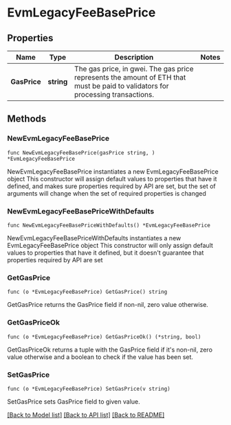 # EvmLegacyFeeBasePrice

## Properties

Name | Type | Description | Notes
------------ | ------------- | ------------- | -------------
**GasPrice** | **string** | The gas price, in gwei. The gas price represents the amount of ETH that must be paid to validators for processing transactions. | 

## Methods

### NewEvmLegacyFeeBasePrice

`func NewEvmLegacyFeeBasePrice(gasPrice string, ) *EvmLegacyFeeBasePrice`

NewEvmLegacyFeeBasePrice instantiates a new EvmLegacyFeeBasePrice object
This constructor will assign default values to properties that have it defined,
and makes sure properties required by API are set, but the set of arguments
will change when the set of required properties is changed

### NewEvmLegacyFeeBasePriceWithDefaults

`func NewEvmLegacyFeeBasePriceWithDefaults() *EvmLegacyFeeBasePrice`

NewEvmLegacyFeeBasePriceWithDefaults instantiates a new EvmLegacyFeeBasePrice object
This constructor will only assign default values to properties that have it defined,
but it doesn't guarantee that properties required by API are set

### GetGasPrice

`func (o *EvmLegacyFeeBasePrice) GetGasPrice() string`

GetGasPrice returns the GasPrice field if non-nil, zero value otherwise.

### GetGasPriceOk

`func (o *EvmLegacyFeeBasePrice) GetGasPriceOk() (*string, bool)`

GetGasPriceOk returns a tuple with the GasPrice field if it's non-nil, zero value otherwise
and a boolean to check if the value has been set.

### SetGasPrice

`func (o *EvmLegacyFeeBasePrice) SetGasPrice(v string)`

SetGasPrice sets GasPrice field to given value.



[[Back to Model list]](../README.md#documentation-for-models) [[Back to API list]](../README.md#documentation-for-api-endpoints) [[Back to README]](../README.md)


